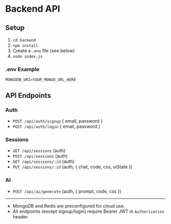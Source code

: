 # Backend API

## Setup

1. `cd backend`
2. `npm install`
3. Create a `.env` file (see below)
4. `node index.js`

### .env Example
```
MONGODB_URI=YOUR_MONGO_URL_HERE
```

## API Endpoints

### Auth
- `POST /api/auth/signup` { email, password }
- `POST /api/auth/login` { email, password }

### Sessions
- `GET /api/sessions` (auth)
- `POST /api/sessions` (auth)
- `GET /api/sessions/:id` (auth)
- `PUT /api/sessions/:id` (auth, { chat, code, css, uiState })

### AI
- `POST /api/ai/generate` (auth, { prompt, code, css })

---

- MongoDB and Redis are preconfigured for cloud use.
- All endpoints (except signup/login) require Bearer JWT in `Authorization` header. 